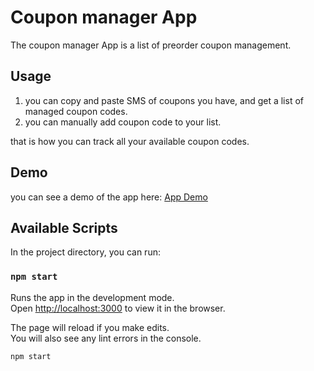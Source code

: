 # Coupon manager App

The coupon manager App is a list of preorder coupon management.
## Usage

1) you can copy and paste SMS of coupons you have, and get a list of managed coupon codes.
2) you can manually add coupon code to your list.

that is how you can track all your available coupon codes.
## Demo
you can see a demo of the app here: 
[App Demo](https://coupons-manager.web.app/)

## Available Scripts

In the project directory, you can run:

### `npm start`

Runs the app in the development mode.\
Open [http://localhost:3000](http://localhost:3000) to view it in the browser.

The page will reload if you make edits.\
You will also see any lint errors in the console.


```bash
npm start
```



